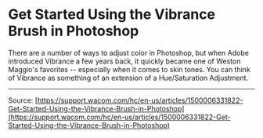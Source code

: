 # Get Started Using the Vibrance Brush in Photoshop

There are a number of ways to adjust color in Photoshop, but when Adobe introduced Vibrance a few years back, it quickly became one of Weston Maggio's favorites -- especially when it comes to skin tones. You can think of Vibrance as something of an extension of a Hue/Saturation Adjustment.

---
Source: [https://support.wacom.com/hc/en-us/articles/1500006331822-Get-Started-Using-the-Vibrance-Brush-in-Photoshop](https://support.wacom.com/hc/en-us/articles/1500006331822-Get-Started-Using-the-Vibrance-Brush-in-Photoshop)
